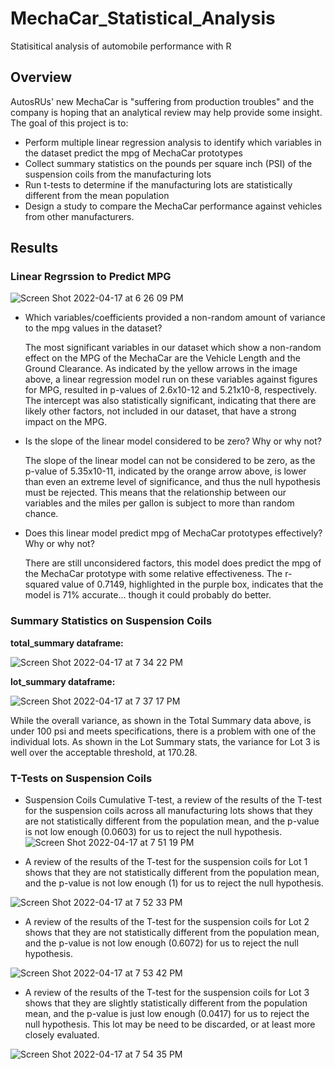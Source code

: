 # MechaCar_Statistical_Analysis
Statisitical analysis of automobile performance with R
## Overview
AutosRUs' new MechaCar is "suffering from production troubles" and the company is hoping that an analytical review may help provide some insight. The goal of this project is to:
- Perform multiple linear regression analysis to identify which variables in the dataset predict the mpg of MechaCar prototypes
- Collect summary statistics on the pounds per square inch (PSI) of the suspension coils from the manufacturing lots
- Run t-tests to determine if the manufacturing lots are statistically different from the mean population
- Design a study to compare the MechaCar performance against vehicles from other manufacturers.
## Results
### Linear Regrssion to Predict MPG

![Screen Shot 2022-04-17 at 6 26 09 PM](https://user-images.githubusercontent.com/95242493/163738433-04555830-d08e-40d8-ba42-71de6549ed43.png)
- Which variables/coefficients provided a non-random amount of variance to the mpg values in the dataset?

  The most significant variables in our dataset which show a non-random effect on the MPG of the MechaCar are the Vehicle Length and the Ground Clearance.   As indicated by the yellow arrows in the image above, a linear regression model run on these variables against figures for MPG, resulted in p-values of     2.6x10-12 and 5.21x10-8, respectively. The intercept was also statistically significant, indicating that there are likely other factors, not included in   our dataset, that have a strong impact on the MPG.
- Is the slope of the linear model considered to be zero? Why or why not? 

  The slope of the linear model can not be considered to be zero, as the p-value of 5.35x10-11, indicated by the orange arrow above, is lower than even an   extreme level of significance, and thus the null hypothesis must be rejected. This means that the relationship between our variables and the miles per     gallon is subject to more than random chance.
- Does this linear model predict mpg of MechaCar prototypes effectively? Why or why not?

  There are still unconsidered factors, this model does predict the mpg of the MechaCar prototype with some relative effectiveness. The r-squared value of   0.7149, highlighted in the purple box, indicates that the model is 71% accurate... though it could probably do better.

### Summary Statistics on Suspension Coils
**total_summary dataframe:**

![Screen Shot 2022-04-17 at 7 34 22 PM](https://user-images.githubusercontent.com/95242493/163740979-2ffa7c3f-619d-4f1d-bc59-02ccaaaa9ef1.png)

**lot_summary dataframe:**

![Screen Shot 2022-04-17 at 7 37 17 PM](https://user-images.githubusercontent.com/95242493/163741162-1abcbf5f-c6a3-41ec-a463-39ff7199fc04.png)

While the overall variance, as shown in the Total Summary data above, is under 100 psi and meets specifications, there is a problem with one of the individual lots. As shown in the Lot Summary stats, the variance for Lot 3 is well over the acceptable threshold, at 170.28.

### T-Tests on Suspension Coils
- Suspension Coils Cumulative T-test, a review of the results of the T-test for the suspension coils across all manufacturing lots shows that they are not statistically different from the population mean, and the p-value is not low enough (0.0603) for us to reject the null hypothesis.
![Screen Shot 2022-04-17 at 7 51 19 PM](https://user-images.githubusercontent.com/95242493/163742183-c420d43c-6456-4336-8573-a9c63079dd87.png)

- A review of the results of the T-test for the suspension coils for Lot 1 shows that they are not statistically different from the population mean, and the p-value is not low enough (1) for us to reject the null hypothesis.

![Screen Shot 2022-04-17 at 7 52 33 PM](https://user-images.githubusercontent.com/95242493/163742276-8718e55f-751e-4e43-a41c-4ad7b79fa06f.png)

- A review of the results of the T-test for the suspension coils for Lot 2 shows that they are not statistically different from the population mean, and the p-value is not low enough (0.6072) for us to reject the null hypothesis.

![Screen Shot 2022-04-17 at 7 53 42 PM](https://user-images.githubusercontent.com/95242493/163742376-1385433f-9d4c-4ee0-b79c-0f0bf2b06b7d.png)

- A review of the results of the T-test for the suspension coils for Lot 3 shows that they are slightly statistically different from the population mean, and the p-value is just low enough (0.0417) for us to reject the null hypothesis. This lot may be need to be discarded, or at least more closely evaluated.

![Screen Shot 2022-04-17 at 7 54 35 PM](https://user-images.githubusercontent.com/95242493/163742463-cfa02dc6-2f83-48bf-bd0c-24edfc5bc596.png)


